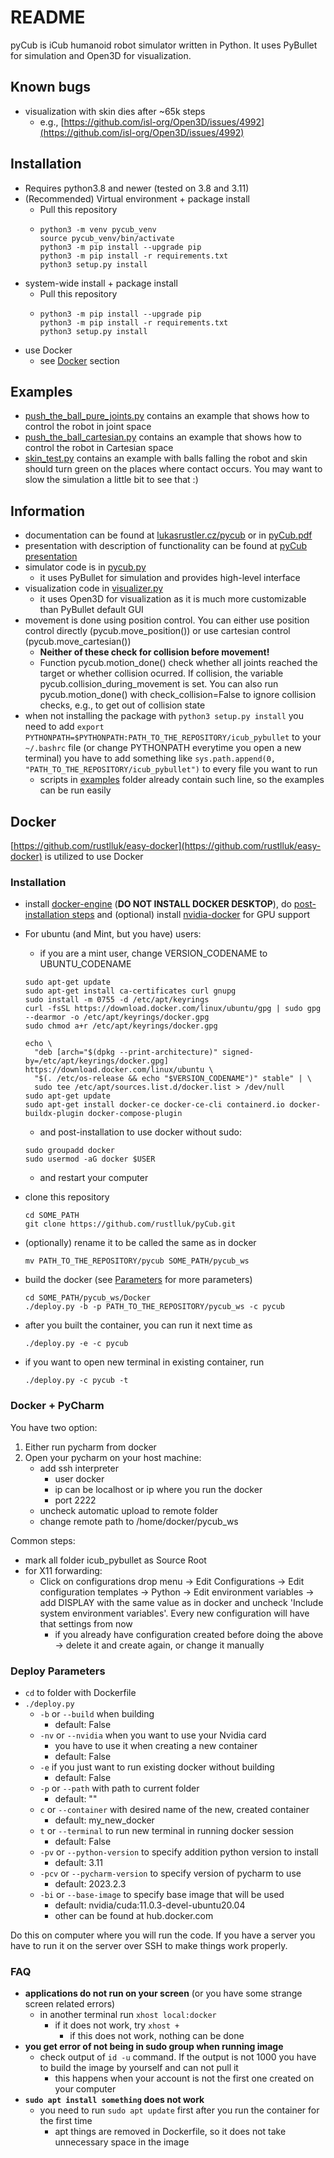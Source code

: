 # README
pyCub is iCub humanoid robot simulator written in Python. It uses PyBullet for simulation and Open3D for visualization.

## Known bugs
- visualization with skin dies after ~65k steps
  - e.g., [https://github.com/isl-org/Open3D/issues/4992](https://github.com/isl-org/Open3D/issues/4992) 

## Installation  
- Requires python3.8 and newer (tested on 3.8 and 3.11)
- (Recommended) Virtual environment + package install
  - Pull this repository  
  - ```
    python3 -m venv pycub_venv
    source pycub_venv/bin/activate
    python3 -m pip install --upgrade pip
    python3 -m pip install -r requirements.txt
    python3 setup.py install
    ```
- system-wide install + package install
  - Pull this repository 
  - ```
    python3 -m pip install --upgrade pip
    python3 -m pip install -r requirements.txt
    python3 setup.py install
    ```
- use Docker  
   - see [Docker](#docker) section

## Examples
- [push_the_ball_pure_joints.py](icub_pybullet/examples/push_the_ball_pure_joints.py) contains an example that
  shows how to control the robot in joint space
- [push_the_ball_cartesian.py](icub_pybullet/examples/push_the_ball_cartesian.py) contains an example that
  shows how to control the robot in Cartesian space
- [skin_test.py](icub_pybullet/examples/skin_test.py) contains an example with balls falling the robot and skin 
  should turn green on the places where contact occurs. You may want to slow the simulation a little bit to see that :)

## Information
- documentation can be found at [lukasrustler.cz/pycub](https://lukasrustler.cz/pycub) or in [pyCub.pdf](https://github.com/rustlluk/pyCub/blob/master/documentation/pyCub.pdf)
- presentation with description of functionality can be found at [pyCub presentation](https://lukasrustler.cz/pycub/pyCub_presentation.pdf)
- simulator code is in [pycub.py](icub_pybullet/pycub.py)
  - it uses PyBullet for simulation and provides high-level interface
- visualization code in [visualizer.py](icub_pybullet/visualizer.py)
  - it uses Open3D for visualization as it is much more customizable than PyBullet default GUI
- movement is done using position control. You can either use position control directly
  (pycub.move_position()) or use cartesian control (pycub.move_cartesian())
  - **Neither of these check for collision before movement!**
  - Function pycub.motion_done() check whether all joints reached the target or whether collision
    ocurred. If collision, the variable pycub.collision_during_movement is set. You can also run
    pycub.motion_done() with check_collision=False to ignore collision checks, e.g., to get out
    of collision state
- when not installing the package with `python3 setup.py install` you need to add 
  `export PYTHONPATH=$PYTHONPATH:PATH_TO_THE_REPOSITORY/icub_pybullet` to your `~/.bashrc` file 
  (or change PYTHONPATH everytime you open a new terminal) you have to add something like 
  `sys.path.append(0, "PATH_TO_THE_REPOSITORY/icub_pybullet")` to every file you want to run
  - scripts in [examples](icub_pybullet/examples) folder already contain such line, so the examples can be run easily 

## Docker
[https://github.com/rustlluk/easy-docker](https://github.com/rustlluk/easy-docker) is utilized to use Docker
### Installation  
  - install [docker-engine](https://docs.docker.com/engine/install/ubuntu/)
    (**DO NOT INSTALL DOCKER DESKTOP**), do [post-installation steps](https://docs.docker.com/engine/install/linux-postinstall/)
    and (optional) install [nvidia-docker](https://docs.nvidia.com/datacenter/cloud-native/container-toolkit/latest/install-guide.html)
    for GPU support
  - For ubuntu (and Mint, but you have) users:  

    - if you are a mint user, change VERSION_CODENAME to UBUNTU_CODENAME  
    
    ```
    sudo apt-get update
    sudo apt-get install ca-certificates curl gnupg
    sudo install -m 0755 -d /etc/apt/keyrings
    curl -fsSL https://download.docker.com/linux/ubuntu/gpg | sudo gpg --dearmor -o /etc/apt/keyrings/docker.gpg
    sudo chmod a+r /etc/apt/keyrings/docker.gpg

    echo \
      "deb [arch="$(dpkg --print-architecture)" signed-by=/etc/apt/keyrings/docker.gpg] https://download.docker.com/linux/ubuntu \
      "$(. /etc/os-release && echo "$VERSION_CODENAME")" stable" | \
      sudo tee /etc/apt/sources.list.d/docker.list > /dev/null
    sudo apt-get update
    sudo apt-get install docker-ce docker-ce-cli containerd.io docker-buildx-plugin docker-compose-plugin
    ```  
    
    - and post-installation to use docker without sudo:
    
    ```
    sudo groupadd docker
    sudo usermod -aG docker $USER
    ```
    - and restart your computer

  - clone this repository
        
        cd SOME_PATH
        git clone https://github.com/rustlluk/pyCub.git
  - (optionally) rename it to be called the same as in docker

        mv PATH_TO_THE_REPOSITORY/pycub SOME_PATH/pycub_ws

  - build the docker (see [Parameters](#deploy-parameters) for more parameters)  
   
        cd SOME_PATH/pycub_ws/Docker
        ./deploy.py -b -p PATH_TO_THE_REPOSITORY/pycub_ws -c pycub

  - after you built the container, you can run it next time as 
  
        ./deploy.py -e -c pycub

  - if you want to open new terminal in existing container, run

        ./deploy.py -c pycub -t

### Docker + PyCharm
You have two option:
1. Either run pycharm from docker
2. Open your pycharm on your host machine:
   - add ssh interpreter
     - user docker
     - ip can be localhost or ip where you run the docker
     - port 2222
   - uncheck automatic upload to remote folder
   - change remote path to /home/docker/pycub_ws  

Common steps:
   - mark all folder icub_pybullet as Source Root
   - for X11 forwarding:  
     - Click on configurations drop menu -> Edit Configurations -> Edit configuration templates -> 
       Python -> Edit environment variables -> add DISPLAY with the same value as in docker and uncheck 
       'Include system environment variables'. Every new configuration will have that settings from now
       - if you already have configuration created before doing the above -> delete it and create again, or change it manually
    
### Deploy Parameters
  - `cd` to folder with Dockerfile
  - `./deploy.py`
    - `-b` or `--build` when building
      - default: False
    - `-nv` or `--nvidia` when you want to use your Nvidia card
      - you have to use it when creating a new container
      - default: False
    - `-e` if you just want to run existing docker without building
      - default: False
    - `-p` or `--path` with path to current folder
      - default: ""
    - `c` or `--container` with desired name of the new, created container
      - default: my_new_docker
    - `t` or `--terminal` to run new terminal in running docker session
      - default: False
    - `-pv` or `--python-version` to specify addition python version to install
      - default: 3.11
    - `-pcv` or `--pycharm-version` to specify version of pycharm to use
      - default: 2023.2.3
    - `-bi` or `--base-image` to specify base image that will be used
      - default: nvidia/cuda:11.0.3-devel-ubuntu20.04
      - other can be found at hub.docker.com
    
  Do this on computer where you will run the code. If you have a server
  you have to run it on the server over SSH to make things work
  properly.

### FAQ
  - **applications do not run on your screen** (or you have some strange screen
    related errors)
    - in another terminal run `xhost local:docker`
      - if it does not work, try `xhost +`
        - if this does not work, nothing can be done
  - **you get error of not being in sudo group when running image**
    - check output of `id -u` command. If the output is not 1000 you have to build the image
      by yourself and can not pull it
      - this happens when your account is not the first one created on your computer
  - **`sudo apt install something` does not work**
    - you need to run `sudo apt update` first after you run the container for the first time
      - apt things are removed in Dockerfile, so it does not take unnecessary space in the image
